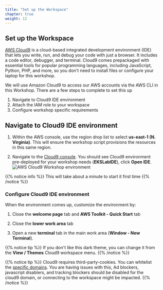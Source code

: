 ```yaml
---
title: "Set up the Workspace"
chapter: true
weight: 12
---
```


## Set up the Workspace

[AWS Cloud9](https://aws.amazon.com/cloud9/) is a cloud-based integrated development environment (IDE) that lets you write, run, and debug your code with just a browser. It includes a code editor, debugger, and terminal. Cloud9 comes prepackaged with essential tools for popular programming languages, including JavaScript, Python, PHP, and more, so you don’t need to install files or configure your laptop for this workshop.

We will use Amazon Cloud9 to access our AWS accounts via the AWS CLI in this Workshop.  There are a few steps to complete to set this up

1. Navigate to Cloud9 IDE environment
2. Attach the IAM role to your workspace
3. Configure workshop specific requirements


## Navigate to Cloud9 IDE environment

1. Within the AWS console, use the region drop list to select **us-east-1 (N. Virginia)**.  This will ensure the workshop script provisions the resources in this same region.

1. Navigate to the [Cloud9 console](https://aws.amazon.com/cloud9/). You should see Cloud9 environment pre-deployed for your workshop needs (**EKSLabIDE**), click **Open IDE**.
   ![AWS Cloud9 Workshop environment](/images/cloud9_awsworkshop.png)

{{% notice info %}}
This will take about a minute to start it first time
{{% /notice %}}

### Configure Cloud9 IDE environment

When the environment comes up, customize the environment by:

1. Close the **welcome page** tab and **AWS Toolkit - Quick Start** tab

1. Close the **lower work area** tab

1. Open a new **terminal** tab in the main work area (**Window - New Terminal**).

{{% notice tip %}}
If you don't like this dark theme, you can change it from the **View / Themes** Cloud9 workspace menu.
{{% /notice %}}

{{% notice tip %}}
Cloud9 requires third-party-cookies. You can whitelist the [specific domains](https://docs.aws.amazon.com/cloud9/latest/user-guide/troubleshooting.html#troubleshooting-env-loading).  You are having issues with this, Ad blockers, javascript disablers, and tracking blockers should be disabled for the cloud9 domain, or connecting to the workspace might be impacted.
{{% /notice %}}
